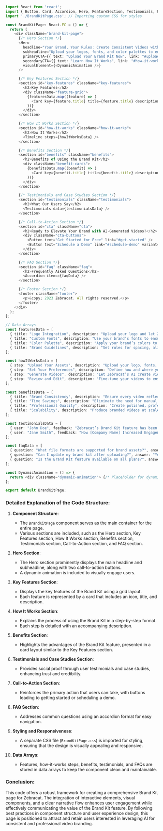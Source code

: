 ```typescript
import React from 'react';
import { Button, Card, Accordion, Hero, FeatureSection, Testimonials, FAQSection } from 'shadcn-components'; // Importing Shadcn components
import './BrandKitPage.css'; // Importing custom CSS for styles

const BrandKitPage: React.FC = () => {
  return (
    <div className="brand-kit-page">
      {/* Hero Section */}
      <Hero
        headline="Your Brand, Your Rules: Create Consistent Videos with Ease"
        subheadline="Upload your logos, fonts, and color palettes to ensure every video aligns with your brand identity. Let Zebracat’s AI do the rest."
        primaryCTA={{ text: "Upload Your Brand Kit Now", link: "#upload" }}
        secondaryCTA={{ text: "Learn How It Works", link: "#how-it-works" }}
        visualElement={<DynamicAnimation />}
      />

      {/* Key Features Section */}
      <section id="key-features" className="key-features">
        <h2>Key Features</h2>
        <div className="feature-grid">
          {featuresData.map((feature) => (
            <Card key={feature.title} title={feature.title} description={feature.description} icon={feature.icon} />
          ))}
        </div>
      </section>

      {/* How It Works Section */}
      <section id="how-it-works" className="how-it-works">
        <h2>How It Works</h2>
        <Timeline steps={howItWorksData} />
      </section>

      {/* Benefits Section */}
      <section id="benefits" className="benefits">
        <h2>Benefits of Using the Brand Kit</h2>
        <div className="benefit-cards">
          {benefitsData.map((benefit) => (
            <Card key={benefit.title} title={benefit.title} description={benefit.description} icon={benefit.icon} />
          ))}
        </div>
      </section>

      {/* Testimonials and Case Studies Section */}
      <section id="testimonials" className="testimonials">
        <h2>What Our Users Say</h2>
        <Testimonials data={testimonialsData} />
      </section>

      {/* Call-to-Action Section */}
      <section id="cta" className="cta">
        <h2>Ready to Elevate Your Brand with AI-Generated Videos?</h2>
        <div className="cta-buttons">
          <Button text="Get Started for Free" link="#get-started" />
          <Button text="Schedule a Demo" link="#schedule-demo" variant="secondary" />
        </div>
      </section>

      {/* FAQ Section */}
      <section id="faq" className="faq">
        <h2>Frequently Asked Questions</h2>
        <Accordion items={faqData} />
      </section>

      {/* Footer Section */}
      <footer className="footer">
        <p>&copy; 2023 Zebracat. All rights reserved.</p>
      </footer>
    </div>
  );
};

// Data Arrays
const featuresData = [
  { title: "Logo Integration", description: "Upload your logo and let Zebracat automatically place it in every video.", icon: "logo-icon" },
  { title: "Custom Fonts", description: "Use your brand’s fonts to ensure text overlays match your style.", icon: "font-icon" },
  { title: "Color Palette", description: "Apply your brand’s colors to backgrounds, text, and graphics for a cohesive look.", icon: "color-icon" },
  { title: "Brand Guidelines", description: "Set rules for spacing, alignment, and more to maintain consistency across all videos.", icon: "guidelines-icon" },
];

const howItWorksData = [
  { step: "Upload Your Assets", description: "Upload your logo, fonts, and color palette in just a few clicks." },
  { step: "Set Your Preferences", description: "Define how and where your brand elements should appear in your videos." },
  { step: "Generate Videos", description: "Let Zebracat’s AI create videos that automatically incorporate your brand kit." },
  { step: "Review and Edit", description: "Fine-tune your videos to ensure they perfectly align with your brand." },
];

const benefitsData = [
  { title: "Brand Consistency", description: "Ensure every video reflects your brand identity, no matter who creates it.", icon: "consistency-icon" },
  { title: "Time Savings", description: "Eliminate the need for manual branding with automated integration.", icon: "time-icon" },
  { title: "Professional Quality", description: "Create polished, professional videos that resonate with your audience.", icon: "quality-icon" },
  { title: "Scalability", description: "Produce branded videos at scale without compromising quality.", icon: "scalability-icon" },
];

const testimonialsData = [
  { user: "John Doe", feedback: "Zebracat’s Brand Kit feature has been a game-changer for our marketing team. We can now produce branded videos in minutes!", company: "Marketing Inc." },
  { user: "Jane Smith", feedback: "How [Company Name] Increased Engagement by 50% with Branded Videos", company: "Creative Solutions" },
];

const faqData = [
  { question: "What file formats are supported for brand assets?", answer: "We support JPG, PNG, SVG for logos, and TTF/OTF for fonts." },
  { question: "Can I update my brand kit after uploading?", answer: "Yes, you can update your brand assets at any time." },
  { question: "Is the Brand Kit feature available on all plans?", answer: "The Brand Kit feature is available on Cat Mode and Super Cat plans." },
];

const DynamicAnimation = () => {
  return <div className="dynamic-animation"> {/* Placeholder for dynamic animation */} </div>;
};

export default BrandKitPage;
```

### Detailed Explanation of the Code Structure:

1. **Component Structure**:
   - The `BrandKitPage` component serves as the main container for the entire page.
   - Various sections are included, such as the Hero section, Key Features section, How It Works section, Benefits section, Testimonials section, Call-to-Action section, and FAQ section.

2. **Hero Section**:
   - The Hero section prominently displays the main headline and subheadline, along with two call-to-action buttons.
   - A dynamic animation is included to visually engage users.

3. **Key Features Section**:
   - Displays the key features of the Brand Kit using a grid layout.
   - Each feature is represented by a card that includes an icon, title, and description.

4. **How It Works Section**:
   - Explains the process of using the Brand Kit in a step-by-step format.
   - Each step is detailed with an accompanying description.

5. **Benefits Section**:
   - Highlights the advantages of the Brand Kit feature, presented in a card layout similar to the Key Features section.

6. **Testimonials and Case Studies Section**:
   - Provides social proof through user testimonials and case studies, enhancing trust and credibility.

7. **Call-to-Action Section**:
   - Reinforces the primary action that users can take, with buttons leading to getting started or scheduling a demo.

8. **FAQ Section**:
   - Addresses common questions using an accordion format for easy navigation.

9. **Styling and Responsiveness**:
   - A separate CSS file (`BrandKitPage.css`) is imported for styling, ensuring that the design is visually appealing and responsive.

10. **Data Arrays**:
    - Features, how-it-works steps, benefits, testimonials, and FAQs are stored in data arrays to keep the component clean and maintainable.

### Conclusion:
This code offers a robust framework for creating a comprehensive Brand Kit page for Zebracat. The integration of interactive elements, visual components, and a clear narrative flow enhances user engagement while effectively communicating the value of the Brand Kit feature. By following best practices in component structure and user experience design, this page is positioned to attract and retain users interested in leveraging AI for consistent and professional video branding.